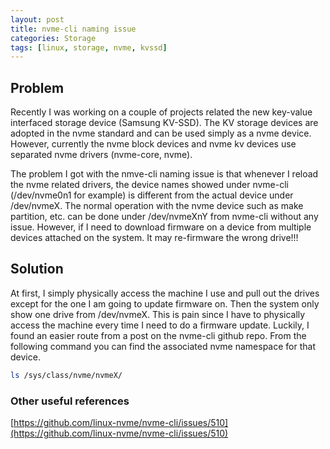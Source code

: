 ```yaml
---
layout: post
title: nvme-cli naming issue
categories: Storage
tags: [linux, storage, nvme, kvssd]
---
```


## Problem
Recently I was working on a couple of projects related the new key-value interfaced storage device (Samsung KV-SSD). The KV storage devices are adopted in the nvme standard and can be used simply as a nvme device. However, currently the nvme block devices and nvme kv devices use separated nvme drivers (nvme-core, nvme). 

The problem I got with the nmve-cli naming issue is that whenever I reload the nvme related drivers, the device names showed under nvme-cli (/dev/nvme0n1 for example) is different from the actual device under /dev/nvmeX. The normal operation with the nvme device such as make partition, etc. can be done under /dev/nvmeXnY from nvme-cli without any issue.  However, if I need to download firmware on a device from multiple devices attached on the system. It may re-firmware the wrong drive!!!

## Solution
At first, I simply physically access the machine I use and pull out the drives except for the one I am going to update firmware on.  Then the system only show one drive from /dev/nvmeX.  This is pain since I have to physically access the machine every time I need to do a firmware update.  Luckily, I found an easier route from a post on the nvme-cli github repo.  From the following command you can find the associated nvme namespace for that device.

```bash
ls /sys/class/nvme/nvmeX/
```

### Other useful references
[https://github.com/linux-nvme/nvme-cli/issues/510](https://github.com/linux-nvme/nvme-cli/issues/510)
